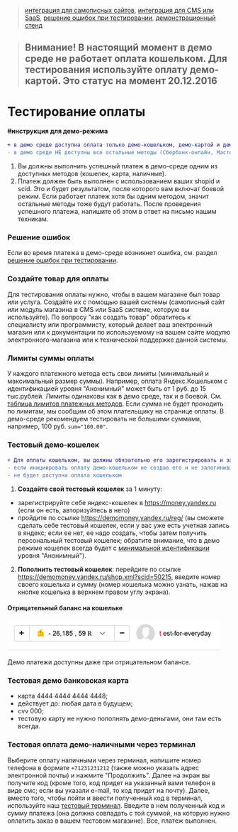 > [интеграция для самописных сайтов](/demo/010%20интеграция%20для%20самописных%20сайтов.md), [интеграция для CMS или SaaS](/demo/011%20интеграция%20для%20CMS%20и%20SaaS.md), [решение ошибок при тестировании](/demo/031%20решение%20ошибок.md), [демонстрационный стенд](/demo/032%20демо%20стенд.md)

> ## Внимание! В настоящий момент в демо среде не работает оплата кошельком. Для тестирования используйте оплату демо-картой. Это статус на момент 20.12.2016

Тестирование оплаты
===================

**#инструкция для демо-режима**

```diff
+ в демо среде доступна оплата только демо-кошельком, демо-картой и демо-наличными через демо-терминал
- в демо среде НЕ доступны все остальные методы (Сбербанк-онлайн, Мастерпас и т.д.)
```

1. Вы должны выполнить успешный платеж в демо-среде одним из доступных методов (кошелек, карта, наличные).
2. Платеж должен быть выполнен с использованием ваших shopid и scid. Это и будет результатом, после которого вам включат боевой режим. Если работает платеж хотя бы одним методом, значит остальные методы тоже будут работать. После проведения успешного платежа, напишите об этом в ответ на письмо нашим техникам.

### Решение ошибок

Если во время платежа в демо-среде возникнет ошибка, см. раздел [решение ошибок при тестировании](/demo/031%20решение%20ошибок.md).

### Создайте товар для оплаты

Для тестирования оплаты нужно, чтобы в вашем магазине был товар или услуга. Создайте их с помощью вашей системы (самописный сайт или модуль магазина в CMS или SaaS системе, которую вы используйте). По вопросу "как создать товар" обратитесь к специалисту или программисту, который делает ваш электронный магазин или к документации по используемому на вашем сайте модулю электронного-магазина или к технической поддержке данной системы.

### Лимиты суммы оплаты
У каждого платежного метода есть свои лимиты (минимальный и максимальный размер суммы). Например, оплата Яндекс.Кошельком с идентификацией уровня "Анонимный" может быть от 1 руб. до 15 тыс.рублей. Лимиты одинаковы как в демо среде, так и в боевой. См. [таблица лимитов платежных методов](https://money.yandex.ru/doc.xml?id=527483&ncrnd=6790). Если сумма не будет проходить по лимитам, мы сообщим об этом плательщику на странице оплаты. В демо-среде рекомендуем тестировать не большими суммами, например, 100 руб. `sum="100.00"`.

### Тестовый демо-кошелек

```diff
+ Для оплаты кошельком, вы должны обязательно его зарегистрировать и залогиниться в него
- если инициировать оплату демо-кошельком не создав его и не залогинившись в него, то на странице оплаты
- не будет доступна оплата кошельком
```

1. **Создайте свой тестовый кошелек** за 1 минуту:
  * зарегистрируйте себе яндекс-кошелек в https://money.yandex.ru (если он есть, авторизуйтесь в него)
  * пройдите по ссылке https://demomoney.yandex.ru/reg/ (вы сможете сделать себе тестовый кошелек, если у вас уже есть учетная запись в яндекс; если ее нет, ее надо создать, чтобы затем получить персональный тестовый кошелек; обратите внимание, что в демо режиме кошелек всегда будет с [минимальной идентификации](https://money.yandex.ru/security/identification/) уровня "Анонимный").
2. **Пополнить тестовый кошелек**: перейдите по ссылке https://demomoney.yandex.ru/shop.xml?scid=50215, введите номер своего кошелька и сумму (номер кошелька можно узнать, нажав на кнопке кошелька в верхнем правом углу экрана).

#### Отрицательный баланс на кошельке
![отрицательный баланс на кошельке](/demo/отрицательный%20баланс%20на%20демо%20кошельке.png "отрицательный баланс на кошельке")

Демо платежи доступны даже при отрицательном балансе.

### Тестовая демо банковская карта
* карта 4444 4444 4444 4448;
* действует до: любая дата в будущем;
* cvv 000;
* тестовую карту не нужно пополнять демо-деньгами, они там есть всегда.

### Тестовая оплата демо-наличными через терминал
Выберите оплату наличными через терминал, напишите номер телефона в формате `+71231231212` (также можно указать адрес электронной почты) и нажмите "Продолжить". Далее на экран вы получите код (кроме того, код придет на указанный вами телефон в виде смс; если вы указали e-mail, то код придет на почту). Далее, вместо того, чтобы пойти и ввести полученный код в терминал, используйте наш [тестовый терминал](https://demomoney.yandex.ru/shop.xml?scid=50215). Введите в нем полученный код и сумму платежа (она должна совпадать с той суммой, на которую нужно оплатить заказ в вашем тестовом магазине). Все, платеж выполнен.
